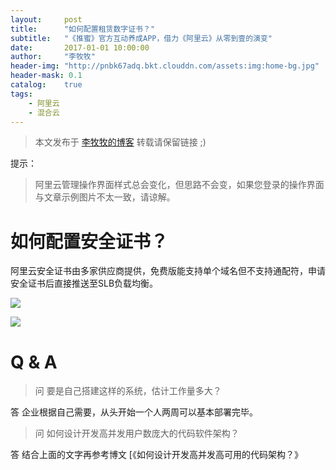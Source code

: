 ```yaml
---
layout:     post
title:      "如何配置租赁数字证书？"
subtitle:   "《推蜜》官方互动养成APP，借力《阿里云》从零到壹的演变"
date:       2017-01-01 10:00:00
author:     "李牧牧"
header-img: "http://pnbk67adq.bkt.clouddn.com/assets:img:home-bg.jpg"
header-mask: 0.1
catalog:    true
tags:
    - 阿里云
    - 混合云
---
```


> 本文发布于 [李牧牧的博客](http://limumu.me) 转载请保留链接 ;)

  



提示：

> 阿里云管理操作界面样式总会变化，但思路不会变，如果您登录的操作界面与文章示例图片不太一致，请谅解。



# 如何配置安全证书？

阿里云安全证书由多家供应商提供，免费版能支持单个域名但不支持通配符，申请安全证书后直接推送至SLB负载均衡。


![](http://pnbk67adq.bkt.clouddn.com/assets:post:img:20170405_create_https.png)

![](http://pnbk67adq.bkt.clouddn.com/assets:post:img:20170405_create_https_plugin.png)



# Q & A

> 问 要是自己搭建这样的系统，估计工作量多大？

答 企业根据自己需要，从头开始一个人两周可以基本部署完毕。

> 问 如何设计开发高并发用户数庞大的代码软件架构？

答 结合上面的文字再参考博文 [《如何设计开发高并发高可用的代码架构？》











